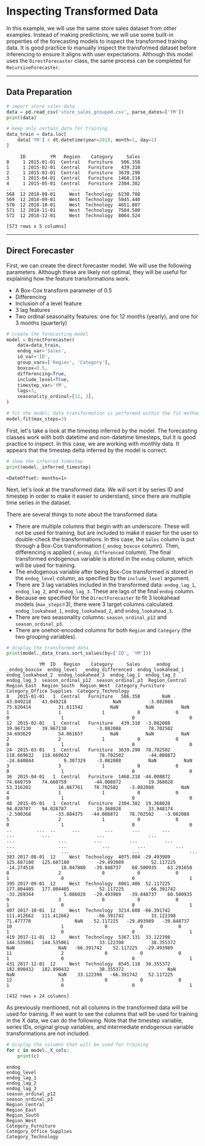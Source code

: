 # Inspecting Transformed Data

In this example, we will use the same store sales dataset from other examples.
Instead of making predictions, we will use some built-in properties of the forecasting models to inspect the transformed training data.
It is good practice to manually inspect the transformed dataset before inferencing to ensure it aligns with user expectations.
Although this model uses the `DirectForecaster` class, the same process can be completed for `RecursiveForecaster`.

---

## Data Preparation

```python
# import store sales data
data = pd.read_csv('store_sales_grouped.csv', parse_dates=['YM'])
print(data)

# keep only certain data for training
data_train = data.loc[
    data['YM'] < dt.datetime(year=2018, month=1, day=1)
]
```

```profile
     ID         YM   Region    Category     Sales
0     1 2015-01-01  Central   Furniture   506.358
1     1 2015-02-01  Central   Furniture   439.310
2     1 2015-03-01  Central   Furniture  3639.290
3     1 2015-04-01  Central   Furniture  1468.218
4     1 2015-05-01  Central   Furniture  2304.382
..   ..        ...      ...         ...       ...
568  12 2018-08-01     West  Technology  6230.788
569  12 2018-09-01     West  Technology  5045.440
570  12 2018-10-01     West  Technology  4651.807
571  12 2018-11-01     West  Technology  7584.580
572  12 2018-12-01     West  Technology  8064.524

[573 rows x 5 columns]
```

---

## Direct Forecaster

First, we can create the direct forecaster model.
We will use the following parameters.
Although these are likely not optimal, they will be useful for explaining how the feature transformations work.

- A Box-Cox transform parameter of 0.5
- Differencing
- Inclusion of a level feature
- 3 lag features
- Two ordinal seasonality features: one for 12 months (yearly), and one for 3 months (quarterly)

```python
# create the forecasting model
model = DirectForecaster(
    data=data_train,
    endog_var='Sales',
    id_var='ID',
    group_vars=['Region', 'Category'],
    boxcox=0.5,
    differencing=True,
    include_level=True,
    timestep_var='YM',
    lags=3,
    seasonality_ordinal=[12, 3],
)

# fit the model; data transformation is performed within the fit method
model.fit(max_steps=3)
```

First, let's take a look at the timestep inferred by the model.
The forecasting classes work with both datetime and non-datetime timesteps, but it is good practice to inspect.
In this case, we are working with monthly data.
It appears that the timestep delta inferred by the model is correct.

```python
# show the inferred timestep
print(model._inferred_timestep)
```

```profile
<DateOffset: months=1>
```

Next, let's look at the transformed data.
We will sort it by series ID and timestep in order to make it easier to understand, since there are multiple time series in the dataset.

There are several things to note about the transformed data:

- There are multiple columns that begin with an underscore. These will not be used for training, but are included to make it easier for the user to double-check the transformations. In this case, the `Sales` column is put through a Box-Cox transformation (`_endog_boxcox` column). Then, differencing is applied (`_endog_differenced` column). The final transformed endogenous variable is stored in the `endog` column, which will be used for training.
- The endogenous variable after being Box-Cox transformed is stored in the `endog_level` column, as specified by the `include_level` argument.
- There are 3 lag variables included in the transformed data: `endog_lag_1`, `endog_lag_2`, and `endog_lag_3`. These are lags of the final `endog` column.
- Because we specified for the `DirectForecaster` to fit 3 lookahead models (`max_steps`=3), there were 3 target columns calculated: `endog_lookahead_1`, `endog_lookahead_2`, and `endog_lookahead_3`.
- There are two seasonality columns: `season_ordinal_p12` and `season_ordinal_p3`.
- There are onehot-encoded columns for both `Region` and `Category` (the two grouping variables).


```python
# display the transformed data
print(model._data_trans.sort_values(by=['ID', 'YM']))
```

```profile
            YM  ID   Region    Category     Sales      endog  _endog_boxcox  endog_level  _endog_differenced  endog_lookahead_1  endog_lookahead_2  endog_lookahead_3  endog_lag_1  endog_lag_2  endog_lag_3  season_ordinal_p12  season_ordinal_p3  Region_Central  Region_East  Region_South  Region_West  Category_Furniture  Category_Office Supplies  Category_Technology
0   2015-01-01   1  Central   Furniture   506.358        NaN      43.049218    43.049218                 NaN          -3.082088          75.620414          31.611542          NaN          NaN          NaN                   1                  1               1            0             0            0                   1                         0                    0
12  2015-02-01   1  Central   Furniture   439.310  -3.082088      39.967130    39.967130           -3.082088          78.702502          34.693629          54.061657          NaN          NaN          NaN                   2                  2               1            0             0            0                   1                         0                    0
24  2015-03-01   1  Central   Furniture  3639.290  78.702502     118.669632   118.669632           78.702502         -44.008872         -24.640844           9.307329    -3.082088          NaN          NaN                   3                  3               1            0             0            0                   1                         0                    0
36  2015-04-01   1  Central   Furniture  1468.218 -44.008872      74.660759    74.660759          -44.008872          19.368028          53.316202          16.867761    78.702502    -3.082088          NaN                   4                  1               1            0             0            0                   1                         0                    0
48  2015-05-01   1  Central   Furniture  2304.382  19.368028      94.028787    94.028787           19.368028          33.948174          -2.500268         -33.884375   -44.008872    78.702502    -3.082088                   5                  2               1            0             0            0                   1                         0                    0
..         ...  ..      ...         ...       ...        ...            ...          ...                 ...                ...                ...                ...          ...          ...          ...                 ...                ...             ...          ...           ...          ...                 ...                       ...                  ...
383 2017-08-01  12     West  Technology  4075.004 -29.493989     125.687180   125.687180          -29.493989          52.117225         -14.274518          18.847880   -39.848737    60.500935    63.291658                   8                  2               0            0             0            1                   0                         0                    1
395 2017-09-01  12     West  Technology  8081.406  52.117225     177.804405   177.804405           52.117225         -66.391742         -33.269344           5.086028   -29.493989   -39.848737    60.500935                   9                  3               0            0             0            1                   0                         0                    1
407 2017-10-01  12     West  Technology  3214.608 -66.391742     111.412662   111.412662          -66.391742          33.122398          71.477770                NaN    52.117225   -29.493989   -39.848737                  10                  1               0            0             0            1                   0                         0                    1
419 2017-11-01  12     West  Technology  5367.131  33.122398     144.535061   144.535061           33.122398          38.355372                NaN                NaN   -66.391742    52.117225   -29.493989                  11                  2               0            0             0            1                   0                         0                    1
431 2017-12-01  12     West  Technology  8545.118  38.355372     182.890432   182.890432           38.355372                NaN                NaN                NaN    33.122398   -66.391742    52.117225                  12                  3               0            0             0            1                   0                         0                    1

[432 rows x 24 columns]
```

As previously mentioned, not all columns in the transformed data will be used for training.
If we want to see the columns that will be used for training in the X data, we can do the following.
Note that the timestep variable, series IDs, original group variables, and intermediate endogenous variable transformations are not included.

```python
# display the columns that will be used for training
for c in model._X_cols:
    print(c)
```

```profile
endog
endog_level
endog_lag_1
endog_lag_2
endog_lag_3
season_ordinal_p12
season_ordinal_p3
Region_Central
Region_East
Region_South
Region_West
Category_Furniture
Category_Office Supplies
Category_Technology
```